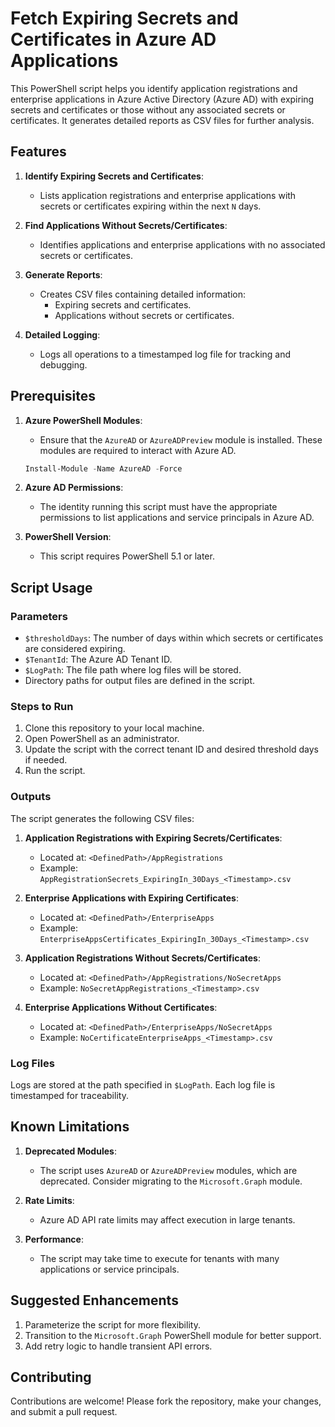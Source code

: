 
# Fetch Expiring Secrets and Certificates in Azure AD Applications

This PowerShell script helps you identify application registrations and enterprise applications in Azure Active Directory (Azure AD) with expiring secrets and certificates or those without any associated secrets or certificates. It generates detailed reports as CSV files for further analysis.

## Features

1. **Identify Expiring Secrets and Certificates**:
   - Lists application registrations and enterprise applications with secrets or certificates expiring within the next `N` days.

2. **Find Applications Without Secrets/Certificates**:
   - Identifies applications and enterprise applications with no associated secrets or certificates.

3. **Generate Reports**:
   - Creates CSV files containing detailed information:
     - Expiring secrets and certificates.
     - Applications without secrets or certificates.

4. **Detailed Logging**:
   - Logs all operations to a timestamped log file for tracking and debugging.

## Prerequisites

1. **Azure PowerShell Modules**:
   - Ensure that the `AzureAD` or `AzureADPreview` module is installed. These modules are required to interact with Azure AD.

   ```powershell
   Install-Module -Name AzureAD -Force
   ```

2. **Azure AD Permissions**:
   - The identity running this script must have the appropriate permissions to list applications and service principals in Azure AD.

3. **PowerShell Version**:
   - This script requires PowerShell 5.1 or later.

## Script Usage

### Parameters

- `$thresholdDays`: The number of days within which secrets or certificates are considered expiring.
- `$TenantId`: The Azure AD Tenant ID.
- `$LogPath`: The file path where log files will be stored.
- Directory paths for output files are defined in the script.

### Steps to Run

1. Clone this repository to your local machine.
2. Open PowerShell as an administrator.
3. Update the script with the correct tenant ID and desired threshold days if needed.
4. Run the script.

### Outputs

The script generates the following CSV files:

1. **Application Registrations with Expiring Secrets/Certificates**:
   - Located at: `<DefinedPath>/AppRegistrations`
   - Example: `AppRegistrationSecrets_ExpiringIn_30Days_<Timestamp>.csv`

2. **Enterprise Applications with Expiring Certificates**:
   - Located at: `<DefinedPath>/EnterpriseApps`
   - Example: `EnterpriseAppsCertificates_ExpiringIn_30Days_<Timestamp>.csv`

3. **Application Registrations Without Secrets/Certificates**:
   - Located at: `<DefinedPath>/AppRegistrations/NoSecretApps`
   - Example: `NoSecretAppRegistrations_<Timestamp>.csv`

4. **Enterprise Applications Without Certificates**:
   - Located at: `<DefinedPath>/EnterpriseApps/NoSecretApps`
   - Example: `NoCertificateEnterpriseApps_<Timestamp>.csv`

### Log Files

Logs are stored at the path specified in `$LogPath`. Each log file is timestamped for traceability.

## Known Limitations

1. **Deprecated Modules**:
   - The script uses `AzureAD` or `AzureADPreview` modules, which are deprecated. Consider migrating to the `Microsoft.Graph` module.

2. **Rate Limits**:
   - Azure AD API rate limits may affect execution in large tenants.

3. **Performance**:
   - The script may take time to execute for tenants with many applications or service principals.

## Suggested Enhancements

1. Parameterize the script for more flexibility.
2. Transition to the `Microsoft.Graph` PowerShell module for better support.
3. Add retry logic to handle transient API errors.

## Contributing

Contributions are welcome! Please fork the repository, make your changes, and submit a pull request.


